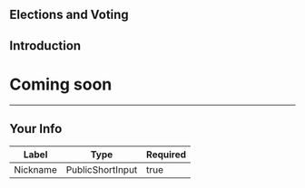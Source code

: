 ## Elections and Voting


## Introduction

# Coming soon        

    


---
## Your Info





| Label | Type | Required |
| ----------- | ----------- | ---- |
| Nickname        | PublicShortInput   |  true    |


    

